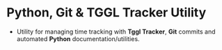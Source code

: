 # Python, Git & TGGL Tracker Utility

- Utility for managing time tracking with **Tggl Tracker**, **Git** commits and automated **Python** documentation/utilities.